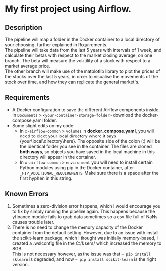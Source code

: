 # My first project using Airflow.

## Description

The pipeline will map a folder in the Docker container to a local directory of your choosing, further explained in Requirements. <br>
The pipeline will take data from the last 5 years with intervals of 1 week, and calculate their betas with respect to the market closing average, on one branch. The beta will measure the volatility of a stock with respect to a market average price. <br>
The other branch will make use of the matplotlib library to plot the prices of the stocks over the last 5 years, in order to visualise the movements of the stock over time, and how they can replicate the general market's.

## Requirements

* A Docker configuration to save the different Airflow components inside. In `Documents` > `<your-container-storage-folder>` download the docker-compose.yaml folder.
* Some slight edits on my code:
  * In `x-airflow-common` > `volumes` in **docker_compose.yaml**, you will need to elect your local directory where it says {your\\local\\directory\\here}. The opposite side of the colon (:) will be the identical folder you see in the container. The files are cloned **both ways**, so objects you have saved in the local machine in this directory will appear in the container.
  * In `x-airflow-common` > `environment` you will need to install certain Python modules using pip in the Docker container, after `_PIP_ADDITIONAL_REQUIREMENTS`. Make sure there is a space after the first hyphen in this string.

## Known Errors

1. Sometimes a zero-division error happens, which I would encourage you to fix by simply running the pipeline again. This happens because the yfinance module fails to grab data sometimes so a csv file full of NaNs causes trouble later. <br>
2. There is no need to change the memory capacity of the Docker container from the default setting. However, due to an issue with install the scikit-learn package, which I thought was initially memory-based, I created a .wslconfig file in the C:/Users/<your-user-name> which increased the memory to 8GB.<br>
This is not necessary however, as the issue was that `~ pip install sklearn` is degraded, and now `~ pip install scikit-learn` is the right version.